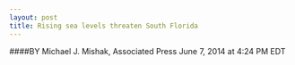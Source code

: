 ```yaml
---
layout: post
title: Rising sea levels threaten South Florida
---
```


####BY Michael J. Mishak, Associated Press   June 7, 2014 at 4:24 PM EDT
 
